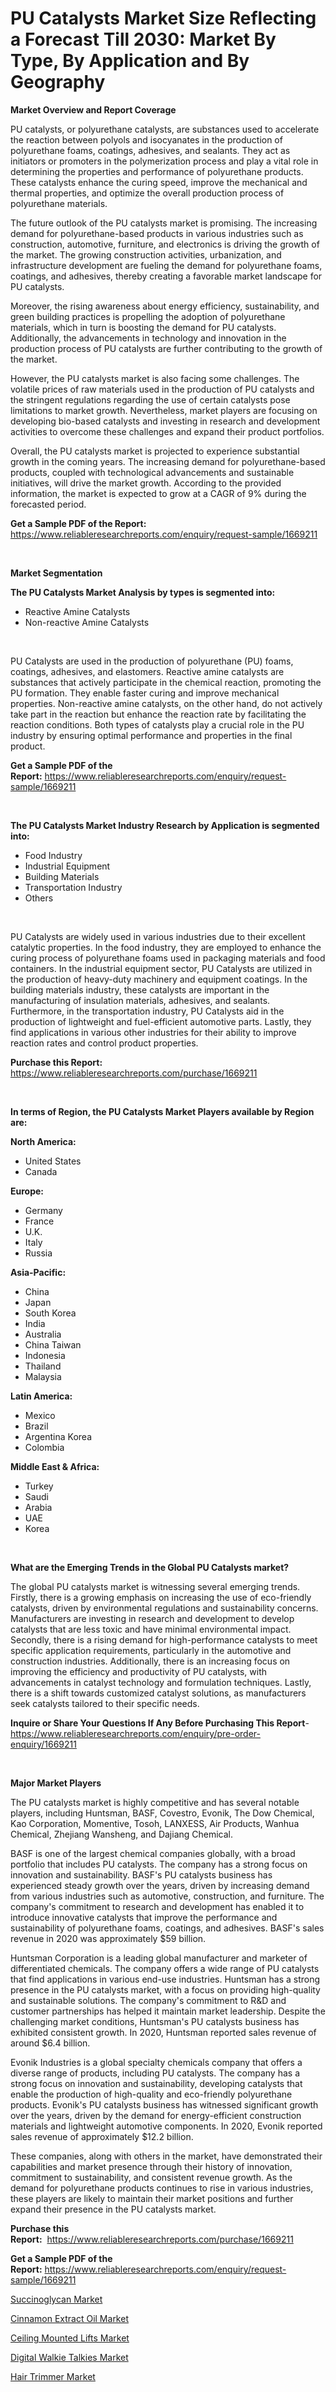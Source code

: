 <p><h1>PU Catalysts Market Size Reflecting a Forecast Till 2030: Market By Type, By Application and By Geography</h1></p><p><strong>Market Overview and Report Coverage</strong></p>
<p><p>PU catalysts, or polyurethane catalysts, are substances used to accelerate the reaction between polyols and isocyanates in the production of polyurethane foams, coatings, adhesives, and sealants. They act as initiators or promoters in the polymerization process and play a vital role in determining the properties and performance of polyurethane products. These catalysts enhance the curing speed, improve the mechanical and thermal properties, and optimize the overall production process of polyurethane materials.</p><p>The future outlook of the PU catalysts market is promising. The increasing demand for polyurethane-based products in various industries such as construction, automotive, furniture, and electronics is driving the growth of the market. The growing construction activities, urbanization, and infrastructure development are fueling the demand for polyurethane foams, coatings, and adhesives, thereby creating a favorable market landscape for PU catalysts.</p><p>Moreover, the rising awareness about energy efficiency, sustainability, and green building practices is propelling the adoption of polyurethane materials, which in turn is boosting the demand for PU catalysts. Additionally, the advancements in technology and innovation in the production process of PU catalysts are further contributing to the growth of the market.</p><p>However, the PU catalysts market is also facing some challenges. The volatile prices of raw materials used in the production of PU catalysts and the stringent regulations regarding the use of certain catalysts pose limitations to market growth. Nevertheless, market players are focusing on developing bio-based catalysts and investing in research and development activities to overcome these challenges and expand their product portfolios.</p><p>Overall, the PU catalysts market is projected to experience substantial growth in the coming years. The increasing demand for polyurethane-based products, coupled with technological advancements and sustainable initiatives, will drive the market growth. According to the provided information, the market is expected to grow at a CAGR of 9% during the forecasted period.</p></p>
<p><strong>Get a Sample PDF of the Report:</strong> <a href="https://www.reliableresearchreports.com/enquiry/request-sample/1669211">https://www.reliableresearchreports.com/enquiry/request-sample/1669211</a></p>
<p>&nbsp;</p>
<p><strong>Market Segmentation</strong></p>
<p><strong>The PU Catalysts Market Analysis by types is segmented into:</strong></p>
<p><ul><li>Reactive Amine Catalysts</li><li>Non-reactive Amine Catalysts</li></ul></p>
<p>&nbsp;</p>
<p><p>PU Catalysts are used in the production of polyurethane (PU) foams, coatings, adhesives, and elastomers. Reactive amine catalysts are substances that actively participate in the chemical reaction, promoting the PU formation. They enable faster curing and improve mechanical properties. Non-reactive amine catalysts, on the other hand, do not actively take part in the reaction but enhance the reaction rate by facilitating the reaction conditions. Both types of catalysts play a crucial role in the PU industry by ensuring optimal performance and properties in the final product.</p></p>
<p><strong>Get a Sample PDF of the Report:</strong>&nbsp;<a href="https://www.reliableresearchreports.com/enquiry/request-sample/1669211">https://www.reliableresearchreports.com/enquiry/request-sample/1669211</a></p>
<p>&nbsp;</p>
<p><strong>The PU Catalysts Market Industry Research by Application is segmented into:</strong></p>
<p><ul><li>Food Industry</li><li>Industrial Equipment</li><li>Building Materials</li><li>Transportation Industry</li><li>Others</li></ul></p>
<p>&nbsp;</p>
<p><p>PU Catalysts are widely used in various industries due to their excellent catalytic properties. In the food industry, they are employed to enhance the curing process of polyurethane foams used in packaging materials and food containers. In the industrial equipment sector, PU Catalysts are utilized in the production of heavy-duty machinery and equipment coatings. In the building materials industry, these catalysts are important in the manufacturing of insulation materials, adhesives, and sealants. Furthermore, in the transportation industry, PU Catalysts aid in the production of lightweight and fuel-efficient automotive parts. Lastly, they find applications in various other industries for their ability to improve reaction rates and control product properties.</p></p>
<p><strong>Purchase this Report:</strong>&nbsp; <a href="https://www.reliableresearchreports.com/purchase/1669211">https://www.reliableresearchreports.com/purchase/1669211</a></p>
<p>&nbsp;</p>
<p><strong>In terms of Region, the PU Catalysts Market Players available by Region are:</strong></p>
<p>
    <p> <strong> North America: </strong>
        <ul>
            <li>United States</li>
            <li>Canada</li>
        </ul>
        </p> 
    <p> <strong> Europe: </strong>
        <ul>
            <li>Germany</li>
            <li>France</li>
            <li>U.K.</li>
            <li>Italy</li>
            <li>Russia</li>
        </ul>
        </p> 
    <p> <strong> Asia-Pacific: </strong>
        <ul>
            <li>China</li>
            <li>Japan</li>
            <li>South Korea</li>
            <li>India</li>
            <li>Australia</li>
            <li>China Taiwan</li>
            <li>Indonesia</li>
            <li>Thailand</li>
            <li>Malaysia</li>
        </ul>
        </p> 
    <p> <strong> Latin America: </strong>
        <ul>
            <li>Mexico</li>
            <li>Brazil</li>
            <li>Argentina Korea</li>
            <li>Colombia</li>
        </ul>
        </p> 
    <p> <strong> Middle East & Africa: </strong>
        <ul>
            <li>Turkey</li>
            <li>Saudi</li>
            <li>Arabia</li>
            <li>UAE</li>
            <li>Korea</li>
        </ul>
    </p>
    </p>
<p>&nbsp;</p>
<p><strong>What are the Emerging Trends in the Global PU Catalysts market?</strong></p>
<p><p>The global PU catalysts market is witnessing several emerging trends. Firstly, there is a growing emphasis on increasing the use of eco-friendly catalysts, driven by environmental regulations and sustainability concerns. Manufacturers are investing in research and development to develop catalysts that are less toxic and have minimal environmental impact. Secondly, there is a rising demand for high-performance catalysts to meet specific application requirements, particularly in the automotive and construction industries. Additionally, there is an increasing focus on improving the efficiency and productivity of PU catalysts, with advancements in catalyst technology and formulation techniques. Lastly, there is a shift towards customized catalyst solutions, as manufacturers seek catalysts tailored to their specific needs.</p></p>
<p><strong>Inquire or Share Your Questions If Any Before Purchasing This Report</strong>- <a href="https://www.reliableresearchreports.com/enquiry/pre-order-enquiry/1669211">https://www.reliableresearchreports.com/enquiry/pre-order-enquiry/1669211</a></p>
<p>&nbsp;</p>
<p><strong>Major Market Players</strong></p>
<p><p>The PU catalysts market is highly competitive and has several notable players, including Huntsman, BASF, Covestro, Evonik, The Dow Chemical, Kao Corporation, Momentive, Tosoh, LANXESS, Air Products, Wanhua Chemical, Zhejiang Wansheng, and Dajiang Chemical.</p><p>BASF is one of the largest chemical companies globally, with a broad portfolio that includes PU catalysts. The company has a strong focus on innovation and sustainability. BASF's PU catalysts business has experienced steady growth over the years, driven by increasing demand from various industries such as automotive, construction, and furniture. The company's commitment to research and development has enabled it to introduce innovative catalysts that improve the performance and sustainability of polyurethane foams, coatings, and adhesives. BASF's sales revenue in 2020 was approximately $59 billion.</p><p>Huntsman Corporation is a leading global manufacturer and marketer of differentiated chemicals. The company offers a wide range of PU catalysts that find applications in various end-use industries. Huntsman has a strong presence in the PU catalysts market, with a focus on providing high-quality and sustainable solutions. The company's commitment to R&D and customer partnerships has helped it maintain market leadership. Despite the challenging market conditions, Huntsman's PU catalysts business has exhibited consistent growth. In 2020, Huntsman reported sales revenue of around $6.4 billion.</p><p>Evonik Industries is a global specialty chemicals company that offers a diverse range of products, including PU catalysts. The company has a strong focus on innovation and sustainability, developing catalysts that enable the production of high-quality and eco-friendly polyurethane products. Evonik's PU catalysts business has witnessed significant growth over the years, driven by the demand for energy-efficient construction materials and lightweight automotive components. In 2020, Evonik reported sales revenue of approximately $12.2 billion.</p><p>These companies, along with others in the market, have demonstrated their capabilities and market presence through their history of innovation, commitment to sustainability, and consistent revenue growth. As the demand for polyurethane products continues to rise in various industries, these players are likely to maintain their market positions and further expand their presence in the PU catalysts market.</p></p>
<p><strong>Purchase this Report:</strong>&nbsp;&nbsp;<a href="https://www.reliableresearchreports.com/purchase/1669211">https://www.reliableresearchreports.com/purchase/1669211</a></p>
<p></p>
<p><strong>Get a Sample PDF of the Report:</strong>&nbsp;<a href="https://www.reliableresearchreports.com/enquiry/request-sample/1669211">https://www.reliableresearchreports.com/enquiry/request-sample/1669211</a></p>
<p><p><a href="https://github.com/santosh758595/Market-Research-Report-List-1/blob/main/succinoglycan-market.md">Succinoglycan Market</a></p><p><a href="https://github.com/Chiragrp26/Market-Research-Report-List-1/blob/main/cinnamon-extract-oil-market.md">Cinnamon Extract Oil Market</a></p><p><a href="https://medium.com/@tanaysamar7412/ceiling-mounted-lifts-market-competitive-analysis-market-trends-and-forecast-to-2030-cc053fabdf19">Ceiling Mounted Lifts Market</a></p><p><a href="https://medium.com/@hugthess010/digital-walkie-talkies-market-report-reveals-the-latest-trends-and-growth-opportunities-of-this-e1b5a159bde7">Digital Walkie Talkies Market</a></p><p><a href="https://medium.com/@snehareportprime/hair-trimmer-market-competitive-analysis-market-trends-and-forecast-to-2030-5cb700179ef1">Hair Trimmer Market</a></p></p>